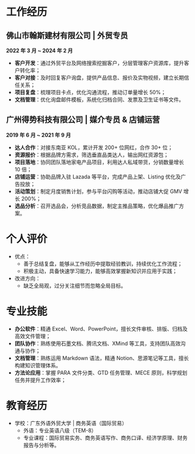 # 工作经历

## 佛山市翰斯建材有限公司 | 外贸专员
**2022 年 3 月 ~ 2024 年 2 月**
- **客户开发**：通过外贸平台及网络搜索挖掘客户，分层管理客户资源库，提升客户转化率；
- **客户对接**：及时回复客户询盘，提供产品信息、报价及实物视频，建立长期信任关系；
- **项目复盘**：梳理项目卡点，优化沟通流程，推动订单量增长 50%；
- **文档管理**：优化询盘邮件模板，系统化归档合同、发票及卫生证书等文件。

## 广州得势科技有限公司 | 媒介专员 & 店铺运营
**2019 年 6 月 ~ 2021 年 9 月**
- **达人合作**：对接东南亚 KOL，累计开发 200+ 位网红，合作 30+ 位；
- **资源报价**：根据品牌方需求，筛选垂直品类达人，输出网红资源包；
- **项目落地**：协同团队落地家电产品项目，利用达人私域带货，分销数量增长 10 倍；
- **店铺运营**：协助品牌入驻 Lazada 等平台，完成产品上架、Listing 优化及广告投放；
- **活动策划**：制定月度销售计划，参与平台闪购等活动，推动店铺大促 GMV 增长 200%；
- **选品分析**：召开选品会，分析竞品数据，制定主推品策略，优化爆品推广方案。

# 个人评价
- 优点：
  - 善于总结复盘，能够从工作经历中提取经验教训，持续优化工作流程；
  - 积极主动，具备快速学习能力，能够高效掌握新知识并应用于实践；
- 改进方向：
  - 缺乏全局观，过分关注细节而忽略全局目标。

# 专业技能
- **办公软件**：精通 Excel、Word、PowerPoint，擅长文件审核、排版、归档及高效文件管理；
- **团队协作**：熟练使用石墨文档、腾讯文档、XMind 等工具，支持团队高效沟通与协作；
- **文档管理**：熟练运用 Markdown 语法，精通 Notion、思源笔记等工具，擅长构建知识管理体系。
- **方法论应用**：掌握 PARA 文件分类、GTD 任务管理、MECE 原则，科学规划任务并提升工作效率；

# 教育经历
- 学校：广东外语外贸大学 | 商务英语（国际贸易）
  - 外语：专业英语八级（TEM-8）
  - 专业课程：国际贸易实务、商务英语写作、商务口译、经济学原理、财务报告与分析等。